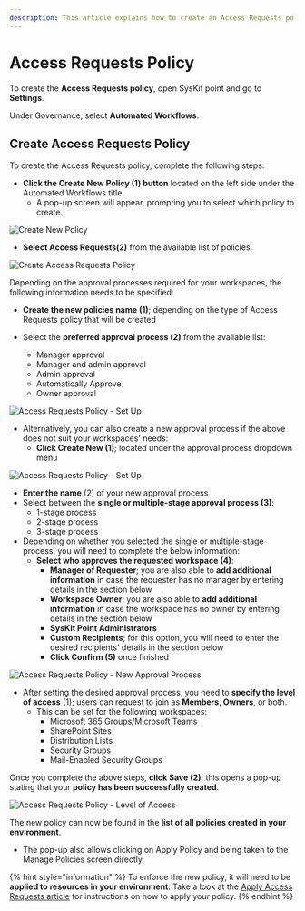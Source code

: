 ```yaml
---
description: This article explains how to create an Access Requests policy in SysKit Point. 
---
```


#  Access Requests Policy

To create the **Access Requests policy**, open SysKit point and go to **Settings**. 

Under Governance, select **Automated Workflows**. 

## Create Access Requests Policy

To create the Access Requests policy, complete the following steps:
 * **Click the Create New Policy (1) button** located on the left side under the Automated Workflows title.
   * A pop-up screen will appear, prompting you to select which policy to create.

![Create New Policy](../../.gitbook/assets/create-access-request_new-policy.png)

* **Select Access Requests(2)** from the available list of policies.

![Create Access Requests Policy](../../.gitbook/assets/create-access-request_new-policy-ar.png)

Depending on the approval processes required for your workspaces, the following information needs to be specified:

* **Create the new policies name (1)**; depending on the type of Access Requests policy that will be created

* Select the **preferred approval process (2)** from the available list:
     * Manager approval
     * Manager and admin approval
     * Admin approval
     * Automatically Approve
     * Owner approval

![Access Requests Policy - Set Up](../../.gitbook/assets/create-access-request_create-policy-1.png)

* Alternatively, you can also create a new approval process if the above does not suit your workspaces' needs:
  * **Click Create New (1)**; located under the approval process dropdown menu

![Access Requests Policy - Set Up](../../.gitbook/assets/create-access-request_create-new-approval.png)

  * **Enter the name** (2) of your new approval process
  * Select between the **single or multiple-stage approval process (3)**:
    * 1-stage process
    * 2-stage process
    * 3-stage process
  * Depending on whether you selected the single or multiple-stage process, you will need to complete the below information:
    * **Select who approves the requested workspace (4)**:
      * **Manager of Requester**; you are also able to **add additional information** in case the requester has no manager by entering details in the section below
      * **Workspace Owner**; you are also able to **add additional information** in case the workspace has no owner by entering details in the section below
      * **SysKit Point Administrators**
      * **Custom Recipients**; for this option, you will need to enter the desired recipients' details in the section below
      * **Click Confirm (5)** once finished

![Access Requests Policy - New Approval Process](../../.gitbook/assets/create-access-request_create-new-approval-final.png)

* After setting the desired approval process, you need to **specify the level of access** (1); users can request to join as **Members, Owners**, or both. 
  * This can be set for the following workspaces: 
    * Microsoft 365 Groups/Microsoft Teams
    * SharePoint Sites
    * Distribution Lists
    * Security Groups
    * Mail-Enabled Security Groups

Once you complete the above steps, **click Save (2)**; this opens a pop-up stating that your **policy has been successfully created**. 

![Access Requests Policy - Level of Access](../../.gitbook/assets/create-access-request_policy-created.png)

The new policy can now be found in the **list of all policies created in your environment**. 
  * The pop-up also allows clicking on Apply Policy and being taken to the Manage Policies screen directly. 

{% hint style="information" %}
To enforce the new policy, it will need to be **applied to resources in your environment**. Take a look at the [Apply Access Requests article](https://www.syskit.com/products/point/pricing/) for instructions on how to apply your policy.
{% endhint %}
